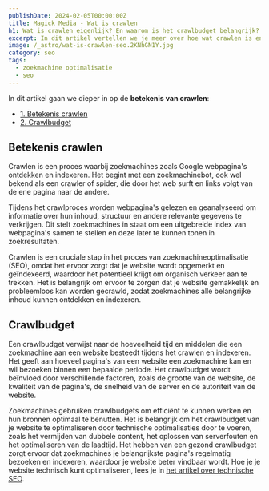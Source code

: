 ```yaml
---
publishDate: 2024-02-05T00:00:00Z
title: Magick Media - Wat is crawlen
h1: Wat is crawlen eigenlijk? En waarom is het crawlbudget belangrijk?
excerpt: In dit artikel vertellen we je meer over hoe wat crawlen is en waarom het crawlbudget een belangrijke factor is.
image: /_astro/wat-is-crawlen-seo.2KNhGN1Y.jpg
category: seo
tags:
  - zoekmachine optimalisatie
  - seo
---
```

In dit artikel gaan we dieper in op de **betekenis van crawlen**:

- [1. Betekenis crawlen](#betekenis-crawlen)
- [2. Crawlbudget](#crawlbudget)

## Betekenis crawlen
Crawlen is een proces waarbij zoekmachines zoals Google webpagina's ontdekken en indexeren. Het begint met een zoekmachinebot, ook wel bekend als een crawler of spider, die door het web surft en links volgt van de ene pagina naar de andere. 

Tijdens het crawlproces worden webpagina's gelezen en geanalyseerd om informatie over hun inhoud, structuur en andere relevante gegevens te verkrijgen. Dit stelt zoekmachines in staat om een uitgebreide index van webpagina's samen te stellen en deze later te kunnen tonen in zoekresultaten. 

Crawlen is een cruciale stap in het proces van zoekmachineoptimalisatie (SEO), omdat het ervoor zorgt dat je website wordt opgemerkt en geïndexeerd, waardoor het potentieel krijgt om organisch verkeer aan te trekken. Het is belangrijk om ervoor te zorgen dat je website gemakkelijk en probleemloos kan worden gecrawld, zodat zoekmachines alle belangrijke inhoud kunnen ontdekken en indexeren.

## Crawlbudget
Een crawlbudget verwijst naar de hoeveelheid tijd en middelen die een zoekmachine aan een website besteedt tijdens het crawlen en indexeren. Het geeft aan hoeveel pagina's van een website een zoekmachine kan en wil bezoeken binnen een bepaalde periode. Het crawlbudget wordt beïnvloed door verschillende factoren, zoals de grootte van de website, de kwaliteit van de pagina's, de snelheid van de server en de autoriteit van de website. 

Zoekmachines gebruiken crawlbudgets om efficiënt te kunnen werken en hun bronnen optimaal te benutten. Het is belangrijk om het crawlbudget van je website te optimaliseren door technische optimalisaties door te voeren, zoals het vermijden van dubbele content, het oplossen van serverfouten en het optimaliseren van de laadtijd. Het hebben van een gezond crawlbudget zorgt ervoor dat zoekmachines je belangrijkste pagina's regelmatig bezoeken en indexeren, waardoor je website beter vindbaar wordt. Hoe je je website technisch kunt optimaliseren, lees je in  <a href="/technische-seo-checklist/">het artikel over technische SEO</a>.